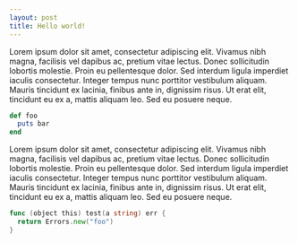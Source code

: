 ```yaml
---
layout: post
title: Hello world!
---
```


Lorem ipsum dolor sit amet, consectetur adipiscing elit. Vivamus nibh magna, facilisis vel dapibus ac, pretium vitae lectus. Donec sollicitudin lobortis molestie. Proin eu pellentesque dolor. Sed interdum ligula imperdiet iaculis consectetur. Integer tempus nunc porttitor vestibulum aliquam. Mauris tincidunt ex lacinia, finibus ante in, dignissim risus. Ut erat elit, tincidunt eu ex a, mattis aliquam leo. Sed eu posuere neque.

```ruby
def foo
  puts bar
end
```

Lorem ipsum dolor sit amet, consectetur adipiscing elit. Vivamus nibh magna, facilisis vel dapibus ac, pretium vitae lectus. Donec sollicitudin lobortis molestie. Proin eu pellentesque dolor. Sed interdum ligula imperdiet iaculis consectetur. Integer tempus nunc porttitor vestibulum aliquam. Mauris tincidunt ex lacinia, finibus ante in, dignissim risus. Ut erat elit, tincidunt eu ex a, mattis aliquam leo. Sed eu posuere neque.


```go
func (object this) test(a string) err {
  return Errors.new("foo")
}
```

